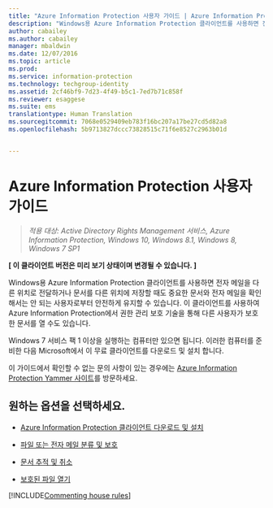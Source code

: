 ```yaml
---
title: "Azure Information Protection 사용자 가이드 | Azure Information Protection"
description: "Windows용 Azure Information Protection 클라이언트를 사용하면 전자 메일을 다른 위치로 전달하거나 문서를 다른 위치에 저장할 때도 중요한 문서와 전자 메일을 확인해서는 안 되는 사용자로부터 안전하게 유지할 수 있습니다."
author: cabailey
ms.author: cabailey
manager: mbaldwin
ms.date: 12/07/2016
ms.topic: article
ms.prod: 
ms.service: information-protection
ms.technology: techgroup-identity
ms.assetid: 2cf46bf9-7d23-4f49-b5c1-7ed7b71c858f
ms.reviewer: esaggese
ms.suite: ems
translationtype: Human Translation
ms.sourcegitcommit: 7068e0529409eb783f16bc207a17be27cd5d82a8
ms.openlocfilehash: 5b9713827dccc73828515c71f6e8527c2963b01d


---
```


# <a name="azure-information-protection-user-guide"></a>Azure Information Protection 사용자 가이드

>*적용 대상: Active Directory Rights Management 서비스, Azure Information Protection, Windows 10, Windows 8.1, Windows 8, Windows 7 SP1*

**[ 이 클라이언트 버전은 미리 보기 상태이며 변경될 수 있습니다. ]**

Windows용 Azure Information Protection 클라이언트를 사용하면 전자 메일을 다른 위치로 전달하거나 문서를 다른 위치에 저장할 때도 중요한 문서와 전자 메일을 확인해서는 안 되는 사용자로부터 안전하게 유지할 수 있습니다. 이 클라이언트를 사용하여 Azure Information Protection에서 권한 관리 보호 기술을 통해 다른 사용자가 보호한 문서를 열 수도 있습니다.

Windows 7 서비스 팩 1 이상을 실행하는 컴퓨터만 있으면 됩니다. 이러한 컴퓨터를 준비한 다음 Microsoft에서 이 무료 클라이언트를 다운로드 및 설치 합니다.

이 가이드에서 확인할 수 없는 문의 사항이 있는 경우에는 [Azure Information Protection Yammer 사이트](https://www.yammer.com/AskIPTeam)를 방문하세요. 

## <a name="what-do-you-want-to-do"></a>원하는 옵션을 선택하세요.

- [Azure Information Protection 클라이언트 다운로드 및 설치](install-client-app.md)

- [파일 또는 전자 메일 분류 및 보호](client-classify-protect.md)

- [문서 추적 및 취소](client-track-revoke.md)

- [보호된 파일 열기](client-view-use-files.md)

[!INCLUDE[Commenting house rules](../includes/houserules.md)]


<!--HONumber=Jan17_HO4-->


